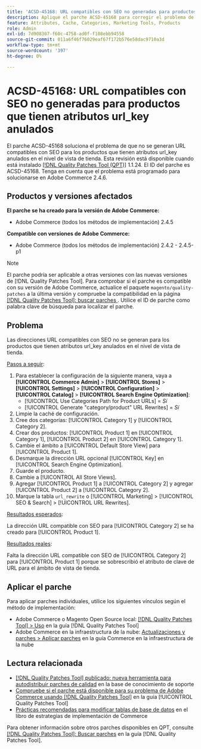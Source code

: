 ```yaml
---
title: 'ACSD-45168: URL compatibles con SEO no generadas para productos que tienen atributos url_key anulados'
description: Aplique el parche ACSD-45168 para corregir el problema de Adobe Commerce en el que las direcciones URL compatibles con SEO no se generan para los productos que tienen atributos url_key anulados en el nivel de vista de tienda.
feature: Attributes, Cache, Categories, Marketing Tools, Products
role: Admin
exl-id: 7d908307-f60c-4758-ad0f-f108ebb94558
source-git-commit: 011a6f46f76029eaf67f172b576e58dac9710a3d
workflow-type: tm+mt
source-wordcount: '397'
ht-degree: 0%

---
```


# ACSD-45168: URL compatibles con SEO no generadas para productos que tienen atributos url_key anulados

El parche ACSD-45168 soluciona el problema de que no se generan URL compatibles con SEO para los productos que tienen atributos url_key anulados en el nivel de vista de tienda. Esta revisión está disponible cuando está instalado [[!DNL Quality Patches Tool (QPT)]](https://experienceleague.adobe.com/en/docs/commerce-operations/tools/quality-patches-tool/quality-patches-tool-to-self-serve-quality-patches) 1.1.24. El ID del parche es ACSD-45168. Tenga en cuenta que el problema está programado para solucionarse en Adobe Commerce 2.4.6.

## Productos y versiones afectados

**El parche se ha creado para la versión de Adobe Commerce:**

* Adobe Commerce (todos los métodos de implementación) 2.4.5

**Compatible con versiones de Adobe Commerce:**

* Adobe Commerce (todos los métodos de implementación) 2.4.2 - 2.4.5-p1

>[!NOTE]
>
>El parche podría ser aplicable a otras versiones con las nuevas versiones de [!DNL Quality Patches Tool]. Para comprobar si el parche es compatible con su versión de Adobe Commerce, actualice el paquete `magento/quality-patches` a la última versión y compruebe la compatibilidad en la página [[!DNL Quality Patches Tool]: buscar parches ](https://experienceleague.adobe.com/tools/commerce-quality-patches/index.html). Utilice el ID de parche como palabra clave de búsqueda para localizar el parche.

## Problema

Las direcciones URL compatibles con SEO no se generan para los productos que tienen atributos url_key anulados en el nivel de vista de tienda.

<u>Pasos a seguir</u>:

1. Para establecer la configuración de la siguiente manera, vaya a **[!UICONTROL Commerce Admin]** > **[!UICONTROL Stores]** > **[!UICONTROL Settings]** > **[!UICONTROL Configuration]** > **[!UICONTROL Catalog]** > **[!UICONTROL Search Engine Optimization]**:
   * [!UICONTROL Use Categories Path for Product URLs] = *Sí*
   * [!UICONTROL Generate "category/product" URL Rewrites] = *Sí*
1. Limpie la caché de configuración.
1. Cree dos categorías: [!UICONTROL Category 1] y [!UICONTROL Category 2].
1. Crear dos productos: [!UICONTROL Product 1] en [!UICONTROL Category 1], [!UICONTROL Product 2] en [!UICONTROL Category 1].
1. Cambie el ámbito a [!UICONTROL Default Store View] para [!UICONTROL Product 1].
1. Desmarque la dirección URL opcional [!UICONTROL Key] en [!UICONTROL Search Engine Optimization].
1. Guarde el producto.
1. Cambie a [!UICONTROL All Store Views].
1. Agregar [!UICONTROL Product 1] a [!UICONTROL Category 2] y agregar [!UICONTROL Product 2] a [!UICONTROL Category 2].
1. Marque la tabla `url_rewrite` o [!UICONTROL Marketing] > [!UICONTROL SEO & Search] > [!UICONTROL URL Rewrites].

<u>Resultados esperados</u>:

La dirección URL compatible con SEO para [!UICONTROL Category 2] se ha creado para [!UICONTROL Product 1].

<u>Resultados reales</u>:

Falta la dirección URL compatible con SEO de [!UICONTROL Category 2] para [!UICONTROL Product 1] porque se sobrescribió el atributo de clave de URL para el ámbito de vista de tienda.

## Aplicar el parche

Para aplicar parches individuales, utilice los siguientes vínculos según el método de implementación:

* Adobe Commerce o Magento Open Source local: [[!DNL Quality Patches Tool] > Uso](/help/tools/quality-patches-tool/usage.md) en la guía [!DNL Quality Patches Tool]
* Adobe Commerce en la infraestructura de la nube: [Actualizaciones y parches > Aplicar parches](https://experienceleague.adobe.com/docs/commerce-cloud-service/user-guide/develop/upgrade/apply-patches.html) en la guía Commerce en la infraestructura de la nube

## Lectura relacionada

* [[!DNL Quality Patches Tool] publicado: nueva herramienta para autodistribuir parches de calidad](https://experienceleague.adobe.com/en/docs/commerce-operations/tools/quality-patches-tool/quality-patches-tool-to-self-serve-quality-patches) en la base de conocimiento de soporte
* [Compruebe si el parche está disponible para su problema de Adobe Commerce usando [!DNL Quality Patches Tool]](/help/tools/quality-patches-tool/patches-available-in-qpt/check-patch-for-magento-issue-with-magento-quality-patches.md) en la guía [!UICONTROL Quality Patches Tool]
* [Prácticas recomendadas para modificar tablas de base de datos](https://experienceleague.adobe.com/en/docs/commerce-operations/implementation-playbook/best-practices/development/modifying-core-and-third-party-tables#why-adobe-recommends-avoiding-modifications) en el libro de estrategias de implementación de Commerce

Para obtener información sobre otros parches disponibles en QPT, consulte [[!DNL Quality Patches Tool]: Buscar parches](https://experienceleague.adobe.com/tools/commerce-quality-patches/index.html) en la guía [!DNL Quality Patches Tool].

